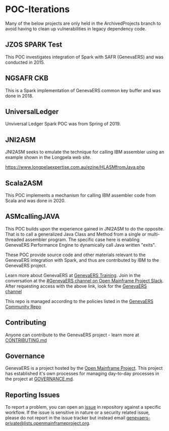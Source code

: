 # POC-Iterations

Many of the below projects are only held in the ArchivedProjects branch to avoid having to clean up vulnerabilities in legacy dependency code.

## JZOS SPARK Test

This POC investigates integration of Spark with SAFR (GenevaERS) and was conducted in 2015.

## NGSAFR CKB

This is a Spark implementation of GenevaERS common key buffer and was done in 2018.

## UniversalLedger

Unviversal Ledger Spark POC was from Spring of 2019.

## JNI2ASM

JNI2ASM seeks to emulate the technique for calling IBM assembler using an example shown in the Longpela web site.

https://www.longpelaexpertise.com.au/ezine/HLASMfromJava.php

## Scala2ASM

This POC implements a mechanism for calling IBM assembler code from Scala and was done in 2020.

## ASMcallingJAVA

This POC builds upon the experience gained in JNI2ASM to do the opposite. That is to call a generalized Java Class and Method from a single or multi-threaded assembler program. The specific case here is enabling GenevaERS Performance Engine to dynamically call Java written "exits".


These POC provide source code and other materials relevant to the GenevaERS integration with Spark, and thus are contributed by IBM to the GenevaERS project.  

Learn more about GenevaERS at [GenevaERS Training](https://genevaers.org/training-videos/).  Join in the conversation at the [#GenevaERS channel on Open Mainframe Project Slack](https://slack.openmainframeproject.org). After requesting access with the above link, look for the [GenevaERS channel](https://openmainframeproject.slack.com/archives/C01711931GA)

This repo is managed according to the policies listed in the [GenevaERS Community Repo](https://github.com/genevaers/community)

## Contributing
Anyone can contribute to the GenevaERS project - learn more at [CONTRIBUTING.md](https://github.com/genevaers/community/blob/master/CONTRIBUTING.md)

## Governance
GenevaERS is a project hosted by the [Open Mainframe Project](https://openmainframeproject.org). This project has established it's own processes for managing day-to-day processes in the project at [GOVERNANCE.md](https://github.com/genevaers/community/blob/master/GOVERNANCE.md).


## Reporting Issues
To report a problem, you can open an [issue](https://github.com/genevaers/gvblib/issues) in repository against a specific workflow. If the issue is sensitive in nature or a security related issue, please do not report in the issue tracker but instead email  genevaers-private@lists.openmainframeproject.org.
